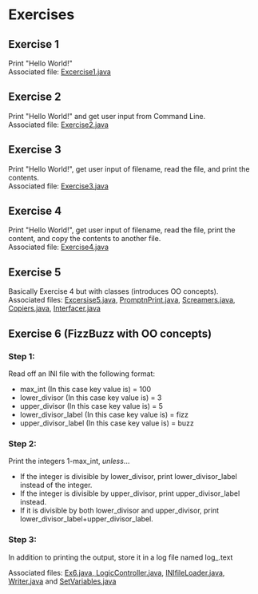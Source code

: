 <head>
<link href="style.css" type="text/css" rel="stylesheet">
</head>
<body>
<h1>Exercises</h>
<h2>Exercise 1</h2>

Print "Hello World!" <br />
Associated file: <a href = "https://github.com/Cruziken/CruzikenWork/blob/master/Excercise1.java"> Excercise1.java </a>

<h2>Exercise 2</h2>

Print "Hello World!" and get user input from Command Line. <br />
Associated file: <a href = "https://github.com/Cruziken/CruzikenWork/blob/master/Exercise2.java"> Exercise2.java </a>

<h2>Exercise 3</h2>

Print "Hello World!", get user input of filename, read the file, and print the contents. <br />
Associated file: <a href = "https://github.com/Cruziken/CruzikenWork/blob/master/Exercise3.java"> Exercise3.java </a>

<h2>Exercise 4</h2>

Print "Hello World!", get user input of filename, read the file, print the content, and copy the contents to another file. <br />
Associated file: <a href = "https://github.com/Cruziken/CruzikenWork/blob/master/Exercise4.java"> Exercise4.java </a>

<h2>Exercise 5</h2>

Basically Exercise 4 but with classes (introduces OO concepts). <br />
Associated files: <a href = "https://github.com/Cruziken/CruzikenWork/blob/master/Excersise5.java">Excersise5.java</a>, <a href = "https://github.com/Cruziken/CruzikenWork/blob/master/PromptnPrint.java">PromptnPrint.java</a>, <a href = "https://github.com/Cruziken/CruzikenWork/blob/master/Screamers.java">Screamers.java</a>, <a href = "https://github.com/Cruziken/CruzikenWork/blob/master/Copiers.java">Copiers.java</a>, <a href = "https://github.com/Cruziken/CruzikenWork/blob/master/Interfacer.java"> Interfacer.java</a>


<h2>Exercise 6 (FizzBuzz with OO concepts)</h2>

<h3>Step 1:</h3>
<p>Read off an INI file with the following format: </p>
<ul>
  <li> max_int (In this case key value is) = 100 </li>
  <li>lower_divisor (In this case key value is) = 3 </li>
  <li>upper_divisor (In this case key value is) = 5 </li>
  <li>lower_divisor_label (In this case key value is) = fizz </li>
  <li>upper_divisor_label (In this case key value is) = buzz </li>
</ul>
<h3>Step 2:</h3>
Print the integers 1-max_int, <em>unless</em>...<br />
<ul>
<li>If the integer is divisible by lower_divisor, print lower_divisor_label instead of the integer.</li>
<li>If the integer is divisible by upper_divisor, print upper_divisor_label instead.</li>
<li>If it is divisible by both lower_divisor and upper_divisor, print lower_divisor_label+upper_divisor_label.</li>
</ul>
<h3>Step 3:</h3>
<p>In addition to printing the output, store it in a log file named log_.text</p>

<p>Associated files: <a href = "https://github.com/Cruziken/CruzikenWork/blob/master/Ex6.java"> Ex6.java</a>,<a href = "https://github.com/Cruziken/CruzikenWork/blob/master/LogicController.java"> LogicController.java</a>, <a href = "https://github.com/Cruziken/CruzikenWork/blob/master/INIfileLoader.java"> INIfileLoader.java</a>, <a href = "https://github.com/Cruziken/CruzikenWork/blob/master/Writer.java"> Writer.java</a> and <a href = "https://github.com/Cruziken/CruzikenWork/blob/master/SetVariables.java"> SetVariables.java</a></p>
</body>
